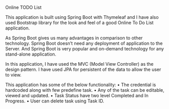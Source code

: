 Online TODO List

This application is built using Spring Boot with Thymeleaf and I have also used Bootstrap library for the look and feel of a good Online To Do List application.

As Spring Boot gives us many advantages in comparison to other technology. Spring Boot doesn’t need any deployment of application to the Server. And Spring Boot is very popular and on-demand technology for any stand-alone application. 

In this application, I have used the MVC (Model View Controller) as the design pattern. I have used JPA for persistent of the data to allow the user to view.

This application has some of the below functionality:
•	The credential is hardcoded along with few predefine task. 
•	Any of the task can be editable, viewed and updated. 
•	Task Status have two level Completed and In Progress.
•	User can delete task using Task ID.